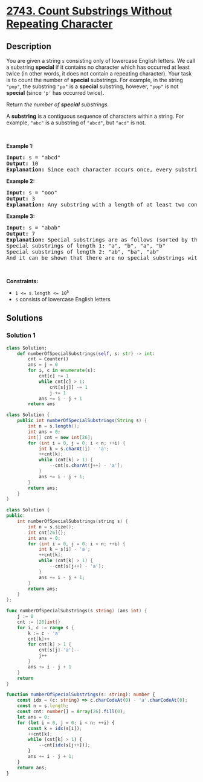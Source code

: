 # [2743. Count Substrings Without Repeating Character](https://leetcode.com/problems/count-substrings-without-repeating-character)


## Description

<p>You are given a string <code>s</code> consisting only of lowercase English letters. We call a substring <b>special</b> if it contains no character which has occurred at least twice (in other words, it does not contain a repeating character). Your task is to count the number of <b>special</b> substrings. For example, in the string <code>&quot;pop&quot;</code>, the substring <code>&quot;po&quot;</code> is a <strong>special</strong> substring, however, <code>&quot;pop&quot;</code> is not <strong>special</strong> (since <code>&#39;p&#39;</code> has occurred twice).</p>

<p>Return <em>the number of <b>special</b> substrings.</em></p>

<p>A <strong>substring</strong> is a contiguous sequence of characters within a string. For example, <code>&quot;abc&quot;</code> is a substring of <code>&quot;abcd&quot;</code>, but <code>&quot;acd&quot;</code> is not.</p>

<p>&nbsp;</p>
<p><strong class="example">Example 1:</strong></p>

<pre>
<strong>Input:</strong> s = &quot;abcd&quot;
<strong>Output:</strong> 10
<strong>Explanation:</strong> Since each character occurs once, every substring is a special substring. We have 4 substrings of length one, 3 of length two, 2 of length three, and 1 substring of length four. So overall there are 4 + 3 + 2 + 1 = 10 special substrings.
</pre>

<p><strong class="example">Example 2:</strong></p>

<pre>
<strong>Input:</strong> s = &quot;ooo&quot;
<strong>Output:</strong> 3
<strong>Explanation:</strong> Any substring with a length of at least two contains a repeating character. So we have to count the number of substrings of length one, which is 3.
</pre>

<p><strong class="example">Example 3:</strong></p>

<pre>
<strong>Input:</strong> s = &quot;abab&quot;
<strong>Output:</strong> 7
<strong>Explanation:</strong> Special substrings are as follows (sorted by their start positions):
Special substrings of length 1: &quot;a&quot;, &quot;b&quot;, &quot;a&quot;, &quot;b&quot;
Special substrings of length 2: &quot;ab&quot;, &quot;ba&quot;, &quot;ab&quot;
And it can be shown that there are no special substrings with a length of at least three. So the answer would be 4 + 3 = 7.</pre>

<p>&nbsp;</p>
<p><strong>Constraints:</strong></p>

<ul>
	<li><code>1 &lt;= s.length &lt;= 10<sup>5</sup></code></li>
	<li><code>s</code> consists of lowercase English letters</li>
</ul>

## Solutions

### Solution 1

<!-- tabs:start -->

```python
class Solution:
    def numberOfSpecialSubstrings(self, s: str) -> int:
        cnt = Counter()
        ans = j = 0
        for i, c in enumerate(s):
            cnt[c] += 1
            while cnt[c] > 1:
                cnt[s[j]] -= 1
                j += 1
            ans += i - j + 1
        return ans
```

```java
class Solution {
    public int numberOfSpecialSubstrings(String s) {
        int n = s.length();
        int ans = 0;
        int[] cnt = new int[26];
        for (int i = 0, j = 0; i < n; ++i) {
            int k = s.charAt(i) - 'a';
            ++cnt[k];
            while (cnt[k] > 1) {
                --cnt[s.charAt(j++) - 'a'];
            }
            ans += i - j + 1;
        }
        return ans;
    }
}
```

```cpp
class Solution {
public:
    int numberOfSpecialSubstrings(string s) {
        int n = s.size();
        int cnt[26]{};
        int ans = 0;
        for (int i = 0, j = 0; i < n; ++i) {
            int k = s[i] - 'a';
            ++cnt[k];
            while (cnt[k] > 1) {
                --cnt[s[j++] - 'a'];
            }
            ans += i - j + 1;
        }
        return ans;
    }
};
```

```go
func numberOfSpecialSubstrings(s string) (ans int) {
	j := 0
	cnt := [26]int{}
	for i, c := range s {
		k := c - 'a'
		cnt[k]++
		for cnt[k] > 1 {
			cnt[s[j]-'a']--
			j++
		}
		ans += i - j + 1
	}
	return
}
```

```ts
function numberOfSpecialSubstrings(s: string): number {
    const idx = (c: string) => c.charCodeAt(0) - 'a'.charCodeAt(0);
    const n = s.length;
    const cnt: number[] = Array(26).fill(0);
    let ans = 0;
    for (let i = 0, j = 0; i < n; ++i) {
        const k = idx(s[i]);
        ++cnt[k];
        while (cnt[k] > 1) {
            --cnt[idx(s[j++])];
        }
        ans += i - j + 1;
    }
    return ans;
}
```

<!-- tabs:end -->

<!-- end -->
